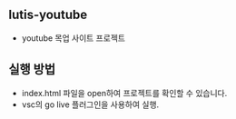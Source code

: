 ## lutis-youtube
- youtube 목업 사이트 프로젝트

## 실행 방법
- index.html 파일을 open하여 프로젝트를 확인할 수 있습니다.
- vsc의 go live 플러그인을 사용하여 실행.
